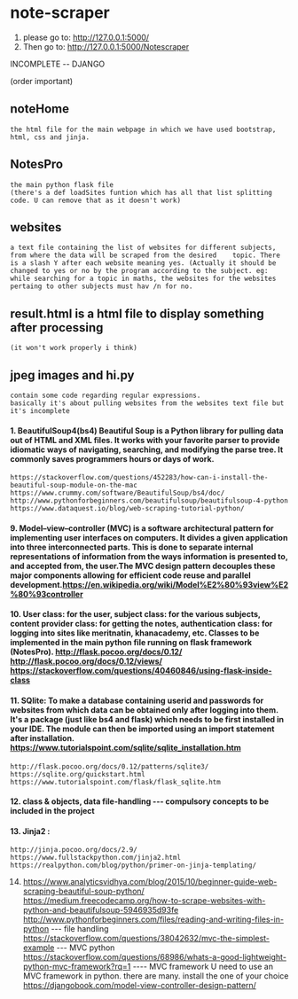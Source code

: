 # note-scraper #

1. please go to: http://127.0.0.1:5000/
2. Then go to: http://127.0.0.1:5000/Notescraper

INCOMPLETE -- DJANGO

(order important)

## noteHome ##
    the html file for the main webpage in which we have used bootstrap, html, css and jinja.

## NotesPro ##
    the main python flask file 
    (there's a def loadSites funtion which has all that list splitting code. U can remove that as it doesn't work)

## websites ##
    a text file containing the list of websites for different subjects, from where the data will be scraped from the desired    topic. There is a slash Y after each website meaning yes. (Actually it should be changed to yes or no by the program according to the subject. eg: while searching for a topic in maths, the websites for the websites pertaing to other subjects must hav /n for no.

## result.html is a html file to display something after processing ##
    (it won't work properly i think)


## jpeg images and hi.py ##
    contain some code regarding regular expressions. 
    basically it's about pulling websites from the websites text file but it's incomplete


####  1. BeautifulSoup4(bs4) Beautiful Soup is a Python library for pulling data out of HTML and XML files. It works with your favorite parser to provide idiomatic ways of navigating, searching, and modifying the parse tree. It commonly saves programmers hours or days of work. ###
	https://stackoverflow.com/questions/452283/how-can-i-install-the-beautiful-soup-module-on-the-mac
	https://www.crummy.com/software/BeautifulSoup/bs4/doc/
	http://www.pythonforbeginners.com/beautifulsoup/beautifulsoup-4-python
	https://www.dataquest.io/blog/web-scraping-tutorial-python/


####  9. Model–view–controller (MVC) is a software architectural pattern for implementing user interfaces on computers. It divides a given application into three interconnected parts. This is done to separate internal representations of information from the ways information is presented to, and accepted from, the user.The MVC design pattern decouples these major components allowing for efficient code reuse and parallel development.https://en.wikipedia.org/wiki/Model%E2%80%93view%E2%80%93controller 


####  10. User class: for the user, subject class: for the various subjects, content provider class: for getting the notes, authentication class: for logging into sites like meritnatin, khanacademy, etc. Classes to be implemented in the main python file running on flask framework (NotesPro). http://flask.pocoo.org/docs/0.12/   http://flask.pocoo.org/docs/0.12/views/   https://stackoverflow.com/questions/40460846/using-flask-inside-class     


####  11. SQlite: To make a database containing userid and passwords for websites from which data can be obtained only after logging into them. It's a package (just like bs4 and flask) which needs to be first installed in your IDE. The module can then be imported using an import statement after installation. https://www.tutorialspoint.com/sqlite/sqlite_installation.htm
	http://flask.pocoo.org/docs/0.12/patterns/sqlite3/     https://sqlite.org/quickstart.html      https://www.tutorialspoint.com/flask/flask_sqlite.htm


#### 12. class & objects, data file-handling ---  compulsory concepts to be included in the project


#### 13. Jinja2 :
	http://jinja.pocoo.org/docs/2.9/
    https://www.fullstackpython.com/jinja2.html
    https://realpython.com/blog/python/primer-on-jinja-templating/

14. https://www.analyticsvidhya.com/blog/2015/10/beginner-guide-web-scraping-beautiful-soup-python/
    https://medium.freecodecamp.org/how-to-scrape-websites-with-python-and-beautifulsoup-5946935d93fe
    http://www.pythonforbeginners.com/files/reading-and-writing-files-in-python  --- file handling
    https://stackoverflow.com/questions/38042632/mvc-the-simplest-example  --- MVC python
    https://stackoverflow.com/questions/68986/whats-a-good-lightweight-python-mvc-framework?rq=1 ---- MVC framework
    U need to use an MVC framework in python. there are many. install the one of your choice
    https://djangobook.com/model-view-controller-design-pattern/
    
